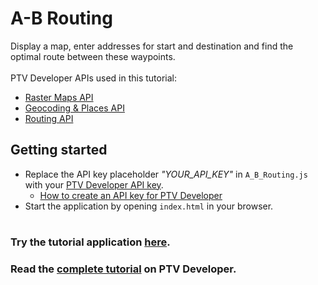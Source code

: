 # A-B Routing
Display a map, enter addresses for start and destination and find the optimal route between these waypoints.</br>
</br>
PTV Developer APIs used in this tutorial:
- <a href="https://developer.myptv.com/en/documentation/raster-maps-api/quick-start-raster-maps-api" target="_blank">Raster Maps API</a>
- <a href="https://developer.myptv.com/en/documentation/geocoding-places-api/quick-start-geocoding-api" target="_blank">Geocoding &amp; Places API</a>
- <a href="https://developer.myptv.com/en/documentation/routing-api/quick-start-routing-api" target="_blank">Routing API</a>

## Getting started
- Replace the API key placeholder *"YOUR_API_KEY"* in `A_B_Routing.js` with your <a href="https://myptv.com/developer" target="_blank">PTV Developer API key</a>.
  - <a href="https://developer.myptv.com/en/resources/tutorials" target="_blank">How to create an API key for PTV Developer</a>
- Start the application by opening `index.html` in your browser.
#
### Try the tutorial application <a href="https://developer-applications.myptv.com/Tutorials/Routing/A-B-Routing/index.html" target="_blank">here</a>.
### Read the <a href="https://developer.myptv.com/en/resources/tutorials/routing/ab-routing" target="_blank">complete tutorial</a> on PTV Developer.
